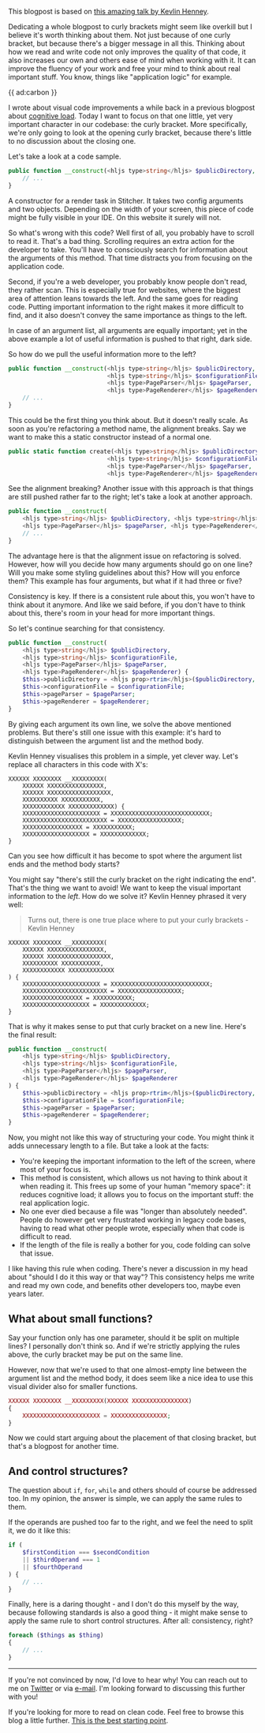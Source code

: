 This blogpost is based on [this amazing talk by Kevlin Henney](*https://www.youtube.com/watch?v=ZsHMHukIlJY).

Dedicating a whole blogpost to curly brackets might seem like overkill 
but I believe it's worth thinking about them.
Not just because of one curly bracket, but because there's a bigger message in all this. 
Thinking about how we read and write code not only improves the quality of that code,
it also increases our own and others ease of mind when working with it.
It can improve the fluency of your work and free your mind to think about real important stuff.
You know, things like "application logic" for example.

{{ ad:carbon }}

I wrote about visual code improvements a while back in a previous blogpost about [cognitive load](/blog/a-programmers-cognitive-load).
Today I want to focus on that one little, yet very important character in our codebase: the curly bracket. 
More specifically, we're only going to look at the opening curly bracket, 
because there's little to no discussion about the closing one.

Let's take a look at a code sample.

```php
public function __construct(<hljs type>string</hljs> $publicDirectory, <hljs type>string</hljs> $configurationFile, <hljs type>PageParser</hljs> $pageParser, <hljs type>PageRenderer</hljs> $pageRenderer) {
    // ...
}
```

A constructor for a render task in Stitcher. It takes two config arguments and two objects.
Depending on the width of your screen, this piece of code might be fully visible in your IDE. 
On this website it surely will not. 

So what's wrong with this code?
Well first of all, you probably have to scroll to read it. That's a bad thing. 
Scrolling requires an extra action for the developer to take. 
You'll have to consciously search for information about the arguments of this method.
That time distracts you from focusing on the application code. 

Second, if you're a web developer, you probably know people don't read, they rather scan.
This is especially true for websites, where the biggest area of attention leans towards the left.
And the same goes for reading code.
Putting important information to the right makes it more difficult to find,
and it also doesn't convey the same importance as things to the left.

In case of an argument list, all arguments are equally important;
yet in the above example a lot of useful information is pushed to that right, dark side.

So how do we pull the useful information more to the left?

```php
public function __construct(<hljs type>string</hljs> $publicDirectory, 
                            <hljs type>string</hljs> $configurationFile, 
                            <hljs type>PageParser</hljs> $pageParser, 
                            <hljs type>PageRenderer</hljs> $pageRenderer) {
    // ...
}
```

This could be the first thing you think about. But it doesn't really scale.
As soon as you're refactoring a method name, the alignment breaks. 
Say we want to make this a static constructor instead of a normal one.

```php
public static function create(<hljs type>string</hljs> $publicDirectory, 
                            <hljs type>string</hljs> $configurationFile, 
                            <hljs type>PageParser</hljs> $pageParser, 
                            <hljs type>PageRenderer</hljs> $pageRenderer) {
```

See the alignment breaking? 
Another issue with this approach is that things are still pushed rather far to the right;
let's take a look at another approach.

```php
public function __construct(
    <hljs type>string</hljs> $publicDirectory, <hljs type>string</hljs> $configurationFile, 
    <hljs type>PageParser</hljs> $pageParser, <hljs type>PageRenderer</hljs> $pageRenderer) {
    // ...
}
```

The advantage here is that the alignment issue on refactoring is solved.
However, how will you decide how many arguments should go on one line? 
Will you make some styling guidelines about this? 
How will you enforce them?
This example has four arguments, but what if it had three or five?  

Consistency is key. If there is a consistent rule about this, you won't have to think about it anymore.
And like we said before, if you don't have to think about this, there's room in your head for more important things.

So let's continue searching for that consistency.

```php
public function __construct(
    <hljs type>string</hljs> $publicDirectory, 
    <hljs type>string</hljs> $configurationFile, 
    <hljs type>PageParser</hljs> $pageParser, 
    <hljs type>PageRenderer</hljs> $pageRenderer) {
    $this->publicDirectory = <hljs prop>rtrim</hljs>($publicDirectory, '/');
    $this->configurationFile = $configurationFile;
    $this->pageParser = $pageParser;
    $this->pageRenderer = $pageRenderer;
}
```

By giving each argument its own line, we solve the above mentioned problems. 
But there's still one issue with this example: 
it's hard to distinguish between the argument list and the method body.

Kevlin Henney visualises this problem in a simple, yet clever way. 
Let's replace all characters in this code with X's:

```text
XXXXXX XXXXXXXX __XXXXXXXXX(
    XXXXXX XXXXXXXXXXXXXXXX, 
    XXXXXX XXXXXXXXXXXXXXXXXX, 
    XXXXXXXXXX XXXXXXXXXXX, 
    XXXXXXXXXXXX XXXXXXXXXXXXX) {
    XXXXXXXXXXXXXXXXXXXXXX = XXXXXXXXXXXXXXXXXXXXXXXXXXXX;
    XXXXXXXXXXXXXXXXXXXXXXXX = XXXXXXXXXXXXXXXXXX;
    XXXXXXXXXXXXXXXXX = XXXXXXXXXXX;
    XXXXXXXXXXXXXXXXXXX = XXXXXXXXXXXXX;
}
```

Can you see how difficult it has become to spot where the argument list ends 
and the method body starts?

You might say "there's still the curly bracket on the right indicating the end".
That's the thing we want to avoid! We want to keep the visual important information to the _left_.
How do we solve it? Kevlin Henney phrased it very well:

> Turns out, there is one true place where to put your curly brackets - Kevlin Henney

```text
XXXXXX XXXXXXXX __XXXXXXXXX(
    XXXXXX XXXXXXXXXXXXXXXX, 
    XXXXXX XXXXXXXXXXXXXXXXXX, 
    XXXXXXXXXX XXXXXXXXXXX, 
    XXXXXXXXXXXX XXXXXXXXXXXXX
) {
    XXXXXXXXXXXXXXXXXXXXXX = XXXXXXXXXXXXXXXXXXXXXXXXXXXX;
    XXXXXXXXXXXXXXXXXXXXXXXX = XXXXXXXXXXXXXXXXXX;
    XXXXXXXXXXXXXXXXX = XXXXXXXXXXX;
    XXXXXXXXXXXXXXXXXXX = XXXXXXXXXXXXX;
}
```

That is why it makes sense to put that curly bracket on a new line. 
Here's the final result:

```php
public function __construct(
    <hljs type>string</hljs> $publicDirectory, 
    <hljs type>string</hljs> $configurationFile, 
    <hljs type>PageParser</hljs> $pageParser, 
    <hljs type>PageRenderer</hljs> $pageRenderer
) {
    $this->publicDirectory = <hljs prop>rtrim</hljs>($publicDirectory, '/');
    $this->configurationFile = $configurationFile;
    $this->pageParser = $pageParser;
    $this->pageRenderer = $pageRenderer;
}
```

Now, you might not like this way of structuring your code. 
You might think it adds unnecessary length to a file.
But take a look at the facts:

- You're keeping the important information to the left of the screen, where most of your focus is.
- This method is consistent, which allows us not having to think about it when reading it.
This frees up some of your human "memory space": it reduces cognitive load;
it allows you to focus on the important stuff: the real application logic.
- No one ever died because a file was "longer than absolutely needed". 
People do however get very frustrated working in legacy code bases, 
having to read what other people wrote, especially when that code is difficult to read.
- If the length of the file is really a bother for you, code folding can solve that issue.

I like having this rule when coding. 
There's never a discussion in my head about "should I do it this way or that way"?
This consistency helps me write and read my own code, and benefits other developers too, maybe even years later.

## What about small functions?

Say your function only has one parameter, should it be split on multiple lines?
I personally don't think so. And if we're strictly applying the rules above, 
the curly bracket may be put on the same line.

However, now that we're used to that one almost-empty line between the argument list and the method body,
it does seem like a nice idea to use this visual divider also for smaller functions.

```php
XXXXXX XXXXXXXX __XXXXXXXXX(XXXXXX XXXXXXXXXXXXXXXX) 
{
    XXXXXXXXXXXXXXXXXXXXXX = XXXXXXXXXXXXXXXX;
}
``` 

Now we could start arguing about the placement of that closing bracket, 
but that's a blogpost for another time. 

## And control structures?

The question about `if`, `for`, `while` and others should of course be addressed too.
In my opinion, the answer is simple, we can apply the same rules to them.

If the operands are pushed too far to the right, and we feel the need to split it, we do it like this:

```php
if (
    $firstCondition === $secondCondition
    || $thirdOperand === 1
    || $fourthOperand
) {
    // ...
}
```

Finally, here is a daring thought - and I don't do this myself by the way, 
because following standards is also a good thing -
it might make sense to apply the same rule to short control structures.
After all: consistency, right?

```php
foreach ($things as $thing)
{
    // ...
}
```

---

If you're not convinced by now, I'd love to hear why!
You can reach out to me on [Twitter](*https://twitter.com/brendt_gd) or via [e-mail](mailto:brendt@stitcher.io).
I'm looking forward to discussing this further with you!

If you're looking for more to read on clean code. 
Feel free to browse this blog a little further. 
[This is the best starting point](/blog/a-programmers-cognitive-load).   
